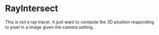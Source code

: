# RayIntersect
This is not a ray tracer.  It just want to compute the 3D position responding to pixel in a image given the camera setting. 
